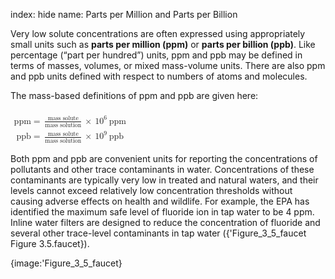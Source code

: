 index: hide
name: Parts per Million and Parts per Billion 

Very low solute concentrations are often expressed using appropriately small units such as  **parts per million (ppm)** or  **parts per billion (ppb)**. Like percentage (“part per hundred”) units, ppm and ppb may be defined in terms of masses, volumes, or mixed mass-volume units. There are also ppm and ppb units defined with respect to numbers of atoms and molecules.

The mass-based definitions of ppm and ppb are given here:

<math xmlns:q="http://cnx.rice.edu/qml/1.0" xmlns:m="http://www.w3.org/1998/Math/MathML" xmlns:bib="http://bibtexml.sf.net/" xmlns:md="http://cnx.rice.edu/mdml" xmlns="http://cnx.rice.edu/cnxml"><mtable columnalign="left"><mtr><mtd/></mtr><mtr><mtd><mtext>ppm</mtext><mo>=</mo><mspace width="0.2em"/><mfrac><mrow><mtext>mass solute</mtext></mrow><mrow><mtext>mass solution</mtext></mrow></mfrac><mspace width="0.2em"/><mo>×</mo><mspace width="0.2em"/><msup><mn>10</mn><mn>6</mn></msup><mspace width="0.2em"/><mtext>ppm</mtext></mtd></mtr><mtr><mtd><mtext>ppb</mtext><mo>=</mo><mspace width="0.2em"/><mfrac><mrow><mtext>mass solute</mtext></mrow><mrow><mtext>mass solution</mtext></mrow></mfrac><mspace width="0.2em"/><mo>×</mo><mspace width="0.2em"/><msup><mn>10</mn><mn>9</mn></msup><mspace width="0.2em"/><mtext>ppb</mtext></mtd></mtr></mtable></math>

Both ppm and ppb are convenient units for reporting the concentrations of pollutants and other trace contaminants in water. Concentrations of these contaminants are typically very low in treated and natural waters, and their levels cannot exceed relatively low concentration thresholds without causing adverse effects on health and wildlife. For example, the EPA has identified the maximum safe level of fluoride ion in tap water to be 4 ppm. Inline water filters are designed to reduce the concentration of fluoride and several other trace-level contaminants in tap water ({'Figure_3_5_faucet Figure 3.5.faucet}).


{image:'Figure_3_5_faucet}
        
